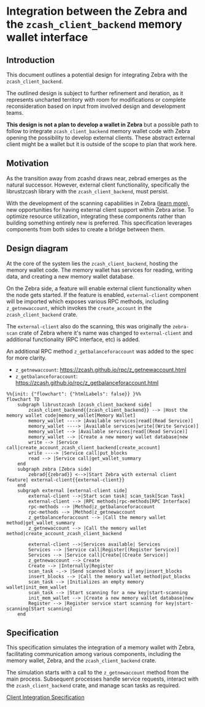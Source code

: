 # Integration between the Zebra and the `zcash_client_backend` memory wallet interface

## Introduction

This document outlines a potential design for integrating Zebra with the `zcash_client_backend`.

The outlined design is subject to further refinement and iteration, as it represents uncharted territory with room for modifications or complete reconsideration based on input from involved design and development teams.

**This design is not a plan to develop a wallet in Zebra** but a possible path to follow to integrate `zcash_client_backend` memory wallet code with Zebra opening the possibility to develop external clients. These abstract external client might be a wallet but it is outside of the scope to plan that work here.

## Motivation

As the transition away from zcashd draws near, zebrad emerges as the natural successor. However, external client functionality, specifically the librustzcash library with the `zcash_client_backend`, must persist.

With the development of the scanning capabilities in Zebra ([learn more](grpc.md)), new opportunities for having external client support within Zebra arise. To optimize resource utilization, integrating these components rather than building something entirely new is preferred. This specification leverages components from both sides to create a bridge between them.

## Design diagram

At the core of the system lies the `zcash_client_backend`, hosting the memory wallet code. The memory wallet has services for reading, writing data, and creating a new memory wallet database.

On the Zebra side, a feature will enable external client functionality when the node gets started. If the feature is enabled, `external-client` component will be imported which exposes various RPC methods, including `z_getnewaccount`, which invokes the `create_account` in the `zcash_client_backend` crate.

The `external-client` also do the scanning, this was originally the `zebra-scan` crate of Zebra where it's name was changed to `external-client` and additional functionality (RPC interface, etc) is added.

An additional RPC method `z_getbalanceforaccount` was added to the spec for more clarity.

- `z_getnewaccount`: https://zcash.github.io/rpc/z_getnewaccount.html
- `z_getbalanceforaccount`: https://zcash.github.io/rpc/z_getbalanceforaccount.html

```mermaid
%%{init: {"flowchart": {"htmlLabels": false}} }%%
flowchart TD
    subgraph librustzcash [zcash_client_backend side]
        zcash_client_backend{{zcash_client_backend}} --> |Host the memory wallet code|memory_wallet[Memory Wallet]
        memory_wallet ----> |Available services|read[(Read Service)]
        memory_wallet ----> |Available services|write[(Write Service)]
        memory_wallet --> |Available services|read[(Read Service)]
        memory_wallet --> |Create a new memory wallet database|new
        write --> |Service call|create_account_zcash_client_backend[create_account]
        write ----> |Service call|put_blocks
        read --> |Service call|get_wallet_summary
    end
    subgraph zebra [Zebra side]
        zebrad{{zebrad}} <-->|Start Zebra with external client feature| external-client{{external-client}}
    end
    subgraph external [external-client side]
        external-client -->|Start scan task| scan_task[Scan Task]
        external-client --> |RPC methods|rpc-methods[RPC Interface]
        rpc-methods --> |Method|z_getbalanceforaccount
        rpc-methods --> |Method|z_getnewaccount
        z_getbalanceforaccount --> |Call the memory wallet method|get_wallet_summary
        z_getnewaccount --> |Call the memory wallet method|create_account_zcash_client_backend

        external-client -->|Services available| Services
        Services --> |Service call|Register[(Register Service)]
        Services --> |Service call|Create[(Create Service)]
        z_getnewaccount --> Create
        Create --> |Internally|Register
        scan_task -.-> |Send scanned blocks if any|insert_blocks
        insert_blocks --> |Call the memory wallet method|put_blocks
        scan_task --> |Initializes an empty memory wallet|init_mem_wallet
        scan_task --> |Start scanning for a new key|start-scanning
        init_mem_wallet --> |Create a new memory wallet database|new
        Register --> |Register service start scanning for key|start-scanning[Start scanning]
    end
```

## Specification

This specification simulates the integration of a memory wallet with Zebra, facilitating communication among various components, including the memory wallet, Zebra, and the `zcash_client_backend` crate.

The simulation starts with a call to the `z_getnewaccount` method from the main process. Subsequent processes handle service requests, interact with the `zcash_client_backend` crate, and manage scan tasks as required.

[Client Integration Specification](client_integration.tla)
